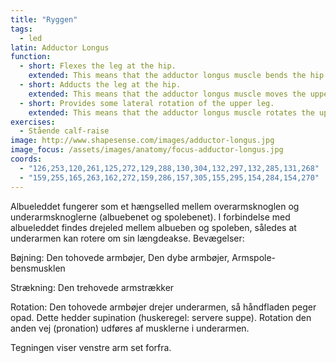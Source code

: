 ```yaml
---
title: "Ryggen"
tags:
  - led
latin: Adductor Longus
function: 
  - short: Flexes the leg at the hip.
    extended: This means that the adductor longus muscle bends the hip joint such that there is a decrease in the angle between the upper leg and the torso.
  - short: Adducts the leg at the hip.
    extended: This means that the adductor longus muscle moves the upper leg toward the vertical midline of the body (i.e. the action of closing your legs together from a spread out position).
  - short: Provides some lateral rotation of the upper leg.
    extended: This means that the adductor longus muscle rotates the upper leg outward around the axis of the bone (i.e. it rotates the upper leg away from the vertical midline of the body).
exercises:
  - Stående calf-raise
image: http://www.shapesense.com/images/adductor-longus.jpg
image_focus: /assets/images/anatomy/focus-adductor-longus.jpg
coords:
  - "126,253,120,261,125,272,129,288,130,304,132,297,132,285,131,268"
  - "159,255,165,263,162,272,159,286,157,305,155,295,154,284,154,270"
---
```


Albueleddet fungerer som et hængselled mellem overarmsknoglen og underarmsknoglerne (albuebenet og spolebenet). I forbindelse med albueleddet findes drejeled mellem albueben og spoleben, således at underarmen kan rotere om sin længdeakse.
Bevægelser:

Bøjning: Den tohovede armbøjer, Den dybe armbøjer, Armspole-bensmusklen

Strækning: Den trehovede armstrækker

Rotation: Den tohovede armbøjer drejer underarmen, så håndfladen peger opad. Dette hedder supination (huskeregel: servere suppe). Rotation den anden vej (pronation) udføres af musklerne i underarmen.

Tegningen viser venstre arm set forfra.
